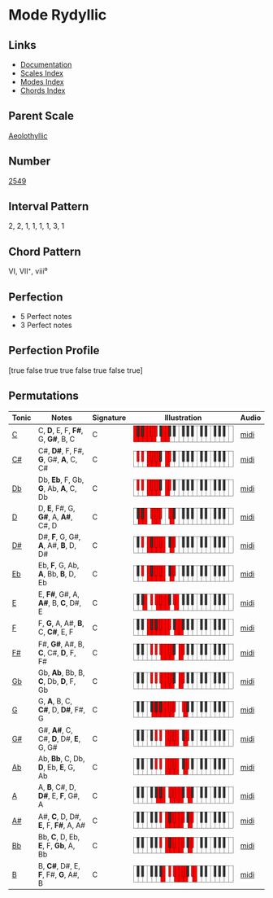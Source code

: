 # Mode Rydyllic

## Links

- [Documentation](README.md)
- [Scales Index](Scales.md)
- [Modes Index](Modes.md)
- [Chords Index](Chords.md)

## Parent Scale

[Aeolothyllic](ScaleAeolothyllic.md)

## Number

[2549](https://ianring.com/musictheory/scales/2549)

## Interval Pattern

2, 2, 1, 1, 1, 1, 3, 1

## Chord Pattern

VI, VII⁺, viii⁰

## Perfection

- 5 Perfect notes
- 3 Perfect notes

## Perfection Profile

[true false true true false true false true]

## Permutations

| Tonic | Notes | Signature | Illustration | Audio |
|-------|-------|-----------|--------------|-------|
| [C](ModeCNaturalRydyllic.md) | C, **D**, E, F, **F#**, G, **G#**, B, C | C | ![CNaturalRydyllic](ModeCNaturalRydyllic.png) | [midi](https://github.com/edipermadi/music/blob/main/docs/ModeCNaturalRydyllic.mid?raw=true) |
| [C#](ModeCSharpRydyllic.md) | C#, **D#**, F, F#, **G**, G#, **A**, C, C# | C | ![CSharpRydyllic](ModeCSharpRydyllic.png) | [midi](https://github.com/edipermadi/music/blob/main/docs/ModeCSharpRydyllic.mid?raw=true) |
| [Db](ModeDFlatRydyllic.md) | Db, **Eb**, F, Gb, **G**, Ab, **A**, C, Db | C | ![DFlatRydyllic](ModeDFlatRydyllic.png) | [midi](https://github.com/edipermadi/music/blob/main/docs/ModeDFlatRydyllic.mid?raw=true) |
| [D](ModeDNaturalRydyllic.md) | D, **E**, F#, G, **G#**, A, **A#**, C#, D | C | ![DNaturalRydyllic](ModeDNaturalRydyllic.png) | [midi](https://github.com/edipermadi/music/blob/main/docs/ModeDNaturalRydyllic.mid?raw=true) |
| [D#](ModeDSharpRydyllic.md) | D#, **F**, G, G#, **A**, A#, **B**, D, D# | C | ![DSharpRydyllic](ModeDSharpRydyllic.png) | [midi](https://github.com/edipermadi/music/blob/main/docs/ModeDSharpRydyllic.mid?raw=true) |
| [Eb](ModeEFlatRydyllic.md) | Eb, **F**, G, Ab, **A**, Bb, **B**, D, Eb | C | ![EFlatRydyllic](ModeEFlatRydyllic.png) | [midi](https://github.com/edipermadi/music/blob/main/docs/ModeEFlatRydyllic.mid?raw=true) |
| [E](ModeENaturalRydyllic.md) | E, **F#**, G#, A, **A#**, B, **C**, D#, E | C | ![ENaturalRydyllic](ModeENaturalRydyllic.png) | [midi](https://github.com/edipermadi/music/blob/main/docs/ModeENaturalRydyllic.mid?raw=true) |
| [F](ModeFNaturalRydyllic.md) | F, **G**, A, A#, **B**, C, **C#**, E, F | C | ![FNaturalRydyllic](ModeFNaturalRydyllic.png) | [midi](https://github.com/edipermadi/music/blob/main/docs/ModeFNaturalRydyllic.mid?raw=true) |
| [F#](ModeFSharpRydyllic.md) | F#, **G#**, A#, B, **C**, C#, **D**, F, F# | C | ![FSharpRydyllic](ModeFSharpRydyllic.png) | [midi](https://github.com/edipermadi/music/blob/main/docs/ModeFSharpRydyllic.mid?raw=true) |
| [Gb](ModeGFlatRydyllic.md) | Gb, **Ab**, Bb, B, **C**, Db, **D**, F, Gb | C | ![GFlatRydyllic](ModeGFlatRydyllic.png) | [midi](https://github.com/edipermadi/music/blob/main/docs/ModeGFlatRydyllic.mid?raw=true) |
| [G](ModeGNaturalRydyllic.md) | G, **A**, B, C, **C#**, D, **D#**, F#, G | C | ![GNaturalRydyllic](ModeGNaturalRydyllic.png) | [midi](https://github.com/edipermadi/music/blob/main/docs/ModeGNaturalRydyllic.mid?raw=true) |
| [G#](ModeGSharpRydyllic.md) | G#, **A#**, C, C#, **D**, D#, **E**, G, G# | C | ![GSharpRydyllic](ModeGSharpRydyllic.png) | [midi](https://github.com/edipermadi/music/blob/main/docs/ModeGSharpRydyllic.mid?raw=true) |
| [Ab](ModeAFlatRydyllic.md) | Ab, **Bb**, C, Db, **D**, Eb, **E**, G, Ab | C | ![AFlatRydyllic](ModeAFlatRydyllic.png) | [midi](https://github.com/edipermadi/music/blob/main/docs/ModeAFlatRydyllic.mid?raw=true) |
| [A](ModeANaturalRydyllic.md) | A, **B**, C#, D, **D#**, E, **F**, G#, A | C | ![ANaturalRydyllic](ModeANaturalRydyllic.png) | [midi](https://github.com/edipermadi/music/blob/main/docs/ModeANaturalRydyllic.mid?raw=true) |
| [A#](ModeASharpRydyllic.md) | A#, **C**, D, D#, **E**, F, **F#**, A, A# | C | ![ASharpRydyllic](ModeASharpRydyllic.png) | [midi](https://github.com/edipermadi/music/blob/main/docs/ModeASharpRydyllic.mid?raw=true) |
| [Bb](ModeBFlatRydyllic.md) | Bb, **C**, D, Eb, **E**, F, **Gb**, A, Bb | C | ![BFlatRydyllic](ModeBFlatRydyllic.png) | [midi](https://github.com/edipermadi/music/blob/main/docs/ModeBFlatRydyllic.mid?raw=true) |
| [B](ModeBNaturalRydyllic.md) | B, **C#**, D#, E, **F**, F#, **G**, A#, B | C | ![BNaturalRydyllic](ModeBNaturalRydyllic.png) | [midi](https://github.com/edipermadi/music/blob/main/docs/ModeBNaturalRydyllic.mid?raw=true) |
